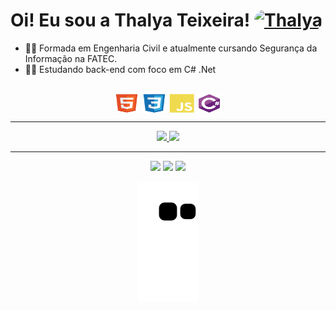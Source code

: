 <h1> Oi! Eu sou a Thalya Teixeira!
<a href="https://picasion.com/"> <img src="https://i.picasion.com/pic92/172cd2db39b4f6f29800e6d3df3df046.gif" padding-top="50;" width="80" height="80" style="border-radius:50px;" alt="Thalya" /></a><br /><a href="https://picasion.com/"></a> </h1>

- 👩‍🎓 Formada em Engenharia Civil e atualmente cursando Segurança da Informação na FATEC.
- 👩‍💻 Estudando back-end com foco em C# .Net
  
<div style="display: inline_block" align="center"><br>
  <img align="center" alt="Thalya-HTML" height="30" width="40" src="https://raw.githubusercontent.com/devicons/devicon/master/icons/html5/html5-original.svg">
  <img align="center" alt="Thalya-CSS" height="30" width="40" src="https://raw.githubusercontent.com/devicons/devicon/master/icons/css3/css3-original.svg">
  <img align="center" alt="Thalya-Js" height="30" width="40" src="https://raw.githubusercontent.com/devicons/devicon/master/icons/javascript/javascript-plain.svg"
</div>
 <img align="center" alt="Thalya-csharp" height="30" width="40" src="https://raw.githubusercontent.com/devicons/devicon/master/icons/csharp/csharp-original.svg"
</div>


  
***
<div align="center">
  <a href="https://github.com/rafaballerini">
  <img height="170em" src="https://github-readme-stats.vercel.app/api?username=thalya-teixeira&show_icons=true&theme=dracula&include_all_commits=true&count_private=true"/>
  <img height="170em" src="https://github-readme-stats.vercel.app/api/top-langs/?username=thalya-teixeira&layout=compact&langs_count=7&theme=dracula"/>
</div>


  
***  
<div align="center"> 
    <a href="https://instagram.com/invites/contact/?i=14fkrxlencsu&utm_content=4328k0" target="_blank"><img src="https://img.shields.io/badge/-Instagram-%23E4405F?style=for-the-badge&logo=instagram&logoColor=white" target="_blank"></a>
  <a href = "mailto:thalyateixeira9@hotmail.com"><img src="https://img.shields.io/badge/-Gmail-%23333?style=for-the-badge&logo=gmail&logoColor=white" target="_blank"></a>
    <a href="https://www.linkedin.com/in/thalyaoliveira25" target="_blank"><img src="https://img.shields.io/badge/-LinkedIn-%230077B5?style=for-the-badge&logo=linkedin&logoColor=white" target="_blank"></a> 
  
   ![Snake animation](https://github.com/thalya-teixeira/thalya-teixeira/blob/output/github-contribution-grid-snake.svg)
  
</div>
